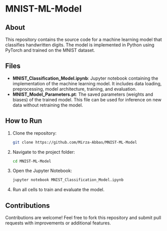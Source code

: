 # MNIST-ML-Model

## About
This repository contains the source code for a machine learning model that classifies handwritten digits. The model is implemented in Python using PyTorch and trained on the MNIST dataset.

## Files

- **MNIST_Classification_Model.ipynb**: Jupyter notebook containing the implementation of the machine learning model. It includes data loading, preprocessing, model architecture, training, and evaluation.
- **MNIST_Model_Parameters.pt**: The saved parameters (weights and biases) of the trained model. This file can be used for inference on new data without retraining the model.

## How to Run
1. Clone the repository:
   ```sh
   git clone https://github.com/Mirza-Abbas/MNIST-ML-Model
   ```
2. Navigate to the project folder:
   ```sh
   cd MNIST-ML-Model
   ```
3. Open the Jupyter Notebook:
   ```sh
   jupyter notebook MNIST_Classification_Model.ipynb
   ```
4. Run all cells to train and evaluate the model.

## Contributions
Contributions are welcome! Feel free to fork this repository and submit pull requests with improvements or additional features.